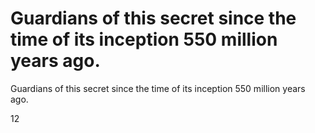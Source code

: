 # Guardians of this secret since the time of its inception 550 million years ago.

Guardians of this secret since the time of its inception 550 million years ago.

12
